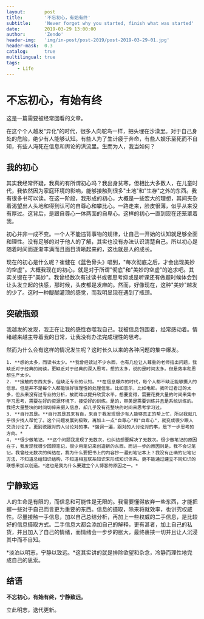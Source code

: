 ```yaml
---
layout:       post
title:        '不忘初心，有始有终'
subtitle:     'Never forget why you started, finish what was started'
date:         2019-03-29 13:00:00
author:       'Zendo'
header-img:   'img/in-post/post-2019/post-2019-03-29-01.jpg'
header-mask:  0.3
catalog:      true
multilingual: true
tags:
    - Life
---
```


# 不忘初心，有始有终

这是一篇需要被经常回看的文章。

在这个个人越发"异化"的时代，很多人向鸵鸟一样，把头埋在沙漠里。对于自己身处的危险，绝少有人能够认知。有些人为了生计疲于奔命，有些人娱乐至死而不自知，有些人淹死在信息和舆论的洪流里。生而为人，我当如何？



## 我的初心

其实我经常怀疑，我真的有所谓初心吗？我出身贫寒，但相比大多数人，在儿童时代，我依然因为家庭环境的影响，能够接触到很多"土地"和"生存"之外的东西。我有很多书可以读。在这一阶段，我形成的初心，大概是一些宏大的理想，其间夹杂着渴望出人头地和得到认可的自尊心和攀比心。一路走来，脸皮很薄，似乎从来没有厚过。这背后，是跟自尊心一体两面的自卑心。这样的初心一直到现在还笼罩着我。

初心并非一成不变。一个人不能违背事物的规律，让自己一开始的认知就足够全面和理性。没有足够的对于他人的了解，其实也没有办法认识清楚自己。所以初心是随着时间而逐渐丰满而且面目清晰起来的，这也就是人的成长。

现在的初心是什么呢？崔健在《蓝色骨头》唱到，"每次彻底之后，才会出现美妙的空虚"。大概我现在的初心，就是对于所谓"彻底"和"美妙的空虚"的追求吧。其实关键在于"美妙"。我曾经数次有过读书或者思考抑或是听课还有做题时候体会到让头发立起的快感，那时候，头皮都是发麻的。然而，好像现在，这种"美妙"越发的少了。这时一种醍醐灌顶的感觉，而我明显现在遇到了瓶颈。

## 突破瓶颈

我越发的发现，我正在让我的感性吞噬我自己。我被信息包围着，经常感动着。情绪越来越主导着我的日常，让我没有办法完成理性的思考。

然而为什么会有这样的情况发生呢？这时长久以来的各种问题的集中爆发。

 	1. **想的太多，而读书太少。**我曾经读过不少东西，也有几位让人尊重的老师指出问题，我缺乏对于经典的阅读，更缺乏对于经典的深入思考。想的太多，说的是时间太多。但是效率和思想生产太少。
 	2. **接触的东西太多，但缺乏专业的认知。**在信息爆炸的时代，每个人都不缺乏能够摄入的信息。但是并不是每个人都能很好很理性的处理信息。比如音乐，比如电影。我听过看过的太多，但从来没有过专业的分析，故而难以提升欣赏水平。想要变得，需要花费大量的时间来集中学习思考，需要在好的资源环境下，接受好的训练。是的，审美是需要训练并且是系统训练的。我把大量整块的时间切碎来摄入信息，却几乎没有花整块的时间来思考学习过。
 	3. **自行其是。**自行其是其来有自，来自于我发现很少有人能够真正的帮上忙，所以我就几乎很少找人帮忙了。这个问题发展到极致，再加上一点"自尊心"和"自卑心"，就变成很少跟人交流讨论了。更别说跟对的人讨论对的事。*强调一遍，跟对的人讨论对的事，是下一步思考的方向。*
 	4. **很少做笔记。**这个问题我发现了无数次，也纠结想要解决了无数次。很少做笔记的原因在于，我发现我很少回顾笔记，很少用笔记来创造新的东西。而进一步的原因则是，我不会记笔记。我曾经无数次的纠结在，我为什么要把书上的内容抄一遍到笔记本上？我没有正确的记笔记方法，不知道总结知识结构，不知道相互联系知识来形成知识体系。更不能通过建立不同知识的联想来加以创造。*这也是我为什么要建立个人博客的原因之一。*



## 宁静致远

人的生命是有限的，而信息和可能性是无限的。我需要懂得放弃一些东西，才能把握一些对于自己而言更为重要的东西。信息的摄取，除来将就效率，也讲究权威性。尽量接触一手信息，加以自己总结分析，再加上一些权威的二手信息，是比较好的信息摄取方式。二手信息大都会添加自己的解释，更有甚者，加上自己的私货，并且加入了自己的情绪，而情绪会一步步的胀大，最终裹挟一切并且让人沉浸其中而不自知。

*淡泊以明志，宁静以致远。*这其实讲的就是排除欲望和杂念，冷静而理性地完成自己的思索。



## 结语

**不忘初心，有始有终，宁静致远。**

立此明志，迭代更新。